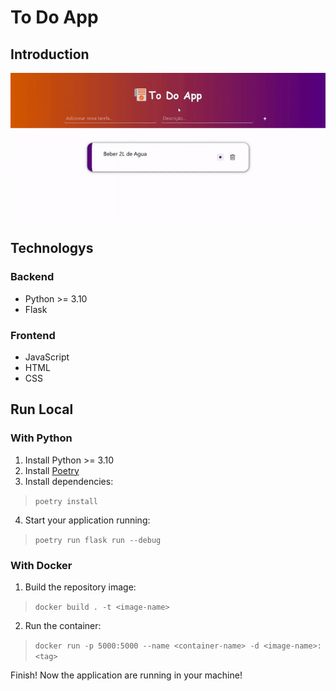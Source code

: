 # To Do App

## Introduction

<div align="center">
    <img src="./taks-app-to-readme.gif">        
</div> 

## Technologys

### Backend

- Python >= 3.10
- Flask

### Frontend

- JavaScript
- HTML
- CSS

## Run Local

### With Python

1. Install Python >= 3.10
2. Install [Poetry](https://python-poetry.org/)
3. Install dependencies:
> `poetry install`
4. Start your application running:
> `poetry run flask run --debug`

### With Docker

1. Build the repository image:
> `docker build . -t <image-name>`
2. Run the container:
> `docker run -p 5000:5000 --name <container-name> -d <image-name>:<tag>`

Finish! Now the application are running in your machine!
